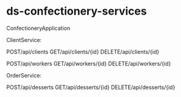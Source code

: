 # ds-confectionery-services
ConfectioneryApplication

ClientService:

POST/api/clients
GET/api/clients/{id}
DELETE/api/clients/{id}

POST/api/workers
GET/api/workers/{id}
DELETE/api/workers/{id}

OrderService:

POST/api/desserts
GET/api/desserts/{id}
DELETE/api/desserts/{id}
